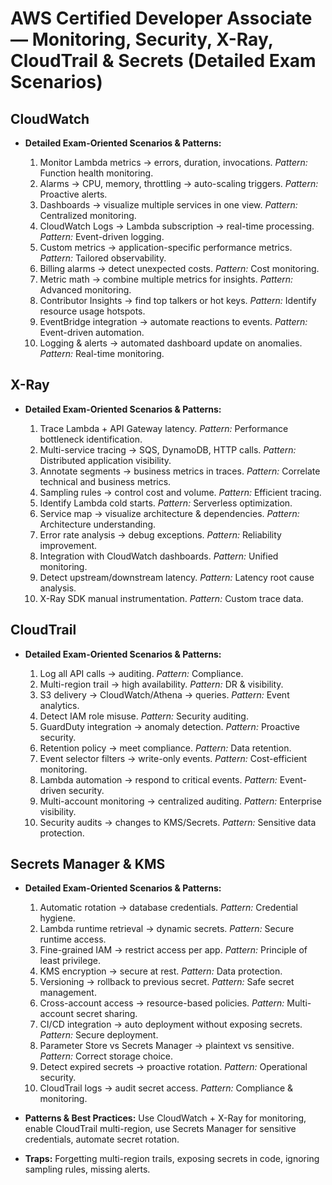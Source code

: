 # AWS Certified Developer Associate — Monitoring, Security, X-Ray, CloudTrail & Secrets (Detailed Exam Scenarios)

## CloudWatch

* **Detailed Exam-Oriented Scenarios & Patterns:**

  1. Monitor Lambda metrics → errors, duration, invocations. *Pattern:* Function health monitoring.
  2. Alarms → CPU, memory, throttling → auto-scaling triggers. *Pattern:* Proactive alerts.
  3. Dashboards → visualize multiple services in one view. *Pattern:* Centralized monitoring.
  4. CloudWatch Logs → Lambda subscription → real-time processing. *Pattern:* Event-driven logging.
  5. Custom metrics → application-specific performance metrics. *Pattern:* Tailored observability.
  6. Billing alarms → detect unexpected costs. *Pattern:* Cost monitoring.
  7. Metric math → combine multiple metrics for insights. *Pattern:* Advanced monitoring.
  8. Contributor Insights → find top talkers or hot keys. *Pattern:* Identify resource usage hotspots.
  9. EventBridge integration → automate reactions to events. *Pattern:* Event-driven automation.
  10. Logging & alerts → automated dashboard update on anomalies. *Pattern:* Real-time monitoring.

## X-Ray

* **Detailed Exam-Oriented Scenarios & Patterns:**

  1. Trace Lambda + API Gateway latency. *Pattern:* Performance bottleneck identification.
  2. Multi-service tracing → SQS, DynamoDB, HTTP calls. *Pattern:* Distributed application visibility.
  3. Annotate segments → business metrics in traces. *Pattern:* Correlate technical and business metrics.
  4. Sampling rules → control cost and volume. *Pattern:* Efficient tracing.
  5. Identify Lambda cold starts. *Pattern:* Serverless optimization.
  6. Service map → visualize architecture & dependencies. *Pattern:* Architecture understanding.
  7. Error rate analysis → debug exceptions. *Pattern:* Reliability improvement.
  8. Integration with CloudWatch dashboards. *Pattern:* Unified monitoring.
  9. Detect upstream/downstream latency. *Pattern:* Latency root cause analysis.
  10. X-Ray SDK manual instrumentation. *Pattern:* Custom trace data.

## CloudTrail

* **Detailed Exam-Oriented Scenarios & Patterns:**

  1. Log all API calls → auditing. *Pattern:* Compliance.
  2. Multi-region trail → high availability. *Pattern:* DR & visibility.
  3. S3 delivery → CloudWatch/Athena → queries. *Pattern:* Event analytics.
  4. Detect IAM role misuse. *Pattern:* Security auditing.
  5. GuardDuty integration → anomaly detection. *Pattern:* Proactive security.
  6. Retention policy → meet compliance. *Pattern:* Data retention.
  7. Event selector filters → write-only events. *Pattern:* Cost-efficient monitoring.
  8. Lambda automation → respond to critical events. *Pattern:* Event-driven security.
  9. Multi-account monitoring → centralized auditing. *Pattern:* Enterprise visibility.
  10. Security audits → changes to KMS/Secrets. *Pattern:* Sensitive data protection.

## Secrets Manager & KMS

* **Detailed Exam-Oriented Scenarios & Patterns:**

  1. Automatic rotation → database credentials. *Pattern:* Credential hygiene.
  2. Lambda runtime retrieval → dynamic secrets. *Pattern:* Secure runtime access.
  3. Fine-grained IAM → restrict access per app. *Pattern:* Principle of least privilege.
  4. KMS encryption → secure at rest. *Pattern:* Data protection.
  5. Versioning → rollback to previous secret. *Pattern:* Safe secret management.
  6. Cross-account access → resource-based policies. *Pattern:* Multi-account secret sharing.
  7. CI/CD integration → auto deployment without exposing secrets. *Pattern:* Secure deployment.
  8. Parameter Store vs Secrets Manager → plaintext vs sensitive. *Pattern:* Correct storage choice.
  9. Detect expired secrets → proactive rotation. *Pattern:* Operational security.
  10. CloudTrail logs → audit secret access. *Pattern:* Compliance & monitoring.

* **Patterns & Best Practices:** Use CloudWatch + X-Ray for monitoring, enable CloudTrail multi-region, use Secrets Manager for sensitive credentials, automate secret rotation.

* **Traps:** Forgetting multi-region trails, exposing secrets in code, ignoring sampling rules, missing alerts.
